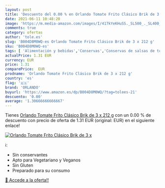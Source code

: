 ```yaml
---
layout: post
title: 'Descuento del 0.00 % en Orlando Tomate Frito Clásico Brik de 3 x'
date: 2021-06-11 10:48:20
image: 'https://m.media-amazon.com/images/I/417kYeKHuSS._SL500_._SL400_.jpg'
comments: true
category: ofertas
author: 'tole.es'
slug: 'B004D8M0WQ-es Orlando Tomate Frito Clásico Brik de 3 x 212 g'
sku: 'B004D8M0WQ-es'
tags: [ 'Alimentación y bebidas','Conservas','Conservas de salsas de tomate','Conservas de tomates','Conservas de verduras','orlando', ]
actualPrice: 1.31 EUR
currency: EUR
price: 1.31
comparePrice:  EUR
prodname: 'Orlando Tomate Frito Clásico Brik de 3 x 212 g'
country: 'es'
flag: '🇪🇸'
brand: 'ORLANDO'
buyurl: 'https://www.amazon.es/dp/B004D8M0WQ/?tag=tolees-21'
descuento: '0.00'
average: '1.30666666666667'
---
```


Tienes [Orlando Tomate Frito Clásico Brik de 3 x 212 g](https://www.amazon.es/dp/B004D8M0WQ/?tag=tolees-21) con un 0.00 % de descuento con precio de oferta de 1.31 EUR (original:  EUR) en el siguiente enlace!

[![Orlando Tomate Frito Clásico Brik de 3 x](https://m.media-amazon.com/images/I/417kYeKHuSS._SL500_._SL400_.jpg)](https://www.amazon.es/dp/B004D8M0WQ/?tag=tolees-21)

ℹ️:

- Sin conservantes
- Apto para Vegetariano y Veganos
- Sin Gluten
- Preparado para su consumo

[🛒 Accede a la oferta!!](https://www.amazon.es/dp/B004D8M0WQ/?tag=tolees-21)

